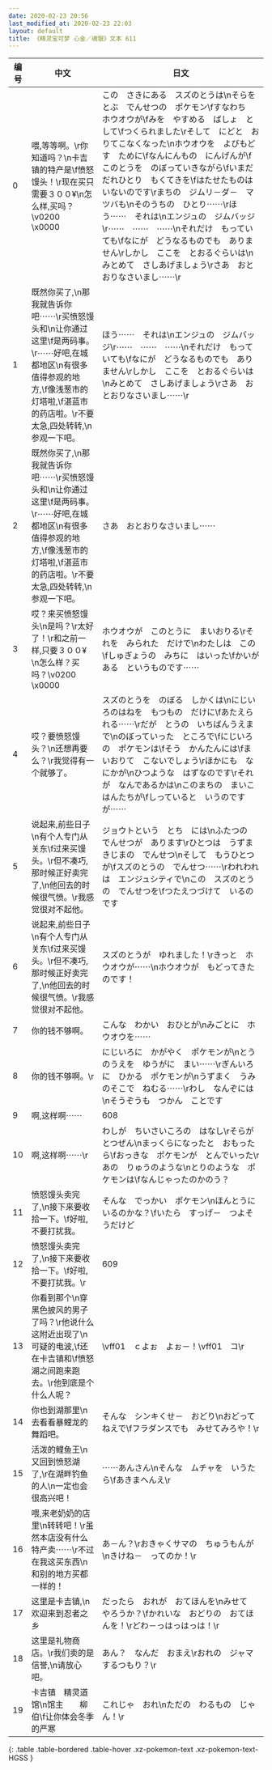 ```yaml
---
date: 2020-02-23 20:56
last_modified_at: 2020-02-23 22:03
layout: default
title: 《精灵宝可梦 心金／魂银》文本 611
---
```

| 编号 | 中文 | 日文 |
| ---- | ---- | ---- |
| 0 | 喂,等等啊。\r你知道吗？\n卡吉镇的特产是\f愤怒馒头！\r现在买只需要３００¥\n怎么样,买吗？\v0200　\x0000 | この　さきにある　スズのとうは\nそらを　とぶ　でんせつの　ポケモン\fすなわち　ホウオウが\fみを　やすめる　ばしょ　として\fつくられました\rそして　にどと　おりてこなくなった\nホウオウを　よびもどす　ために\fなんにんもの　にんげんが\fこのとうを　のぼっていきながら\fいまだ　だれひとり　もくてきを\fはたせたものは　いないのです\rまちの　ジムリ－ダ－　マツバも\nそのうちの　ひとり⋯⋯\rほう⋯⋯　それは\nエンジュの　ジムバッジ\r⋯⋯　⋯⋯　⋯⋯\nそれだけ　もっていても\fなにが　どうなるものでも　ありません\rしかし　ここを　とおるぐらいは\nみとめて　さしあげましょう\rさあ　おとおりなさいまし⋯⋯\r |
| 1 | 既然你买了,\n那我就告诉你吧⋯⋯\r买愤怒馒头和\n让你通过这里\f是两码事。\r⋯⋯好吧,在城都地区\n有很多值得参观的地方,\f像浅葱市的灯塔啦,\f湛蓝市的药店啦。\r不要太急,四处转转,\n参观一下吧。 | ほう⋯⋯　それは\nエンジュの　ジムバッジ\r⋯⋯　⋯⋯　⋯⋯\nそれだけ　もっていても\fなにが　どうなるものでも　ありません\rしかし　ここを　とおるぐらいは\nみとめて　さしあげましょう\rさあ　おとおりなさいまし⋯⋯\r |
| 2 | 既然你买了,\n那我就告诉你吧⋯⋯\r买愤怒馒头和\n让你通过这里\f是两码事。\r⋯⋯好吧,在城都地区\n有很多值得参观的地方,\f像浅葱市的灯塔啦,\f湛蓝市的药店啦。\r不要太急,四处转转,\n参观一下吧。 | さあ　おとおりなさいまし⋯⋯ |
| 3 | 哎？来买愤怒馒头\n是吗？\r太好了！\r和之前一样,只要３００¥\n怎么样？买吗？\v0200　\x0000 | ホウオウが　このとうに　まいおりる\rそれを　みられた　だけで\nわたしは　この\fしゅぎょうの　みちに　はいった\fかいがある　というものです⋯⋯ |
| 4 | 哎？要愤怒馒头？\n还想再要么？\r我觉得有一个就够了。 | スズのとうを　のぼる　しかくは\nにじいろのはねを　もつもの　だけに\fあたえられる⋯⋯\rだが　とうの　いちばんうえまで\nのぼっていった　ところで\fにじいろの　ポケモンは\fそう　かんたんには\fまいおりて　こないでしょう\rほかにも　なにかが\nひつような　はずなのです\rそれが　なんであるかは\nこのまちの　まいこはんたちが\fしっていると　いうのですが⋯⋯ |
| 5 | 说起来,前些日子\n有个人专门从关东\f过来买馒头。\r但不凑巧,那时候正好卖完了,\n他回去的时候很气愤。\r我感觉很对不起他。 | ジョウトという　とち　には\nふたつの　でんせつが　あります\rひとつは　うずまきじまの　でんせつ\nそして　もうひとつが\fスズのとうの　でんせつ⋯⋯\rわれわれは　エンジュシティで\nこの　スズのとうの　でんせつを\fつたえつづけて　いるのです |
| 6 | 说起来,前些日子\n有个人专门从关东\f过来买馒头。\r但不凑巧,那时候正好卖完了,\n他回去的时候很气愤。\r我感觉很对不起他。 | スズのとうが　ゆれました！\rきっと　ホウオウが⋯⋯\nホウオウが　もどってきたのです！ |
| 7 | 你的钱不够啊。 | こんな　わかい　おひとが\nみごとに　ホウオウを⋯⋯ |
| 8 | 你的钱不够啊。\r | にじいろに　かがやく　ポケモンが\nとうのうえを　ゆうがに　まい⋯⋯\rぎんいろに　ひかる　ポケモンが\nうずまく　うみのそこで　ねむる⋯⋯\rわし　なんぞには\nそうぞうも　つかん　ことです |
| 9 | 啊,这样啊⋯⋯ | 608 |
| 10 | 啊,这样啊⋯⋯\r | わしが　ちいさいころの　はなし\rそらが　とつぜん\nまっくらになったと　おもったら\fおっきな　ポケモンが　とんでいった\rあの　りゅうのような\nとりのような　ポケモンは\fなんじゃったのかのう？ |
| 11 | 愤怒馒头卖完了,\n接下来要收拾一下。\f好啦,不要打扰我。 | そんな　でっかい　ポケモン\nほんとうに　いるのかな？\fいたら　すっげ－　つよそうだけど |
| 12 | 愤怒馒头卖完了,\n接下来要收拾一下。\f好啦,不要打扰我。\r | 609 |
| 13 | 你看到那个\n穿黑色披风的男子了吗？\r他说什么这附近出现了\n可疑的电波,\f还在卡吉镇和\f愤怒湖之间跑来跑去。\r他到底是个什么人呢？ | \vff01　ｃよぉ　よぉ－！\vff01　コ\r |
| 14 | 你也到湖那里\n去看看暴鲤龙的舞蹈吧。 | そんな　シンキくせ－　おどり\nおどってねえで\fフラダンスでも　みせてみろや！\r |
| 15 | 活泼的鲤鱼王\n又回到愤怒湖了,\r在湖畔钓鱼的人\n一定也会很高兴吧！ | ⋯⋯あんさん\nそんな　ムチャを　いうたら\fあきまへんえ\r |
| 16 | 喂,来老奶奶的店里\n转转吧！\r虽然本店没有什么特产卖⋯⋯\r不过在我这买东西\n和别的地方买都一样的！ | あ－ん？\rおきゃくサマの　ちゅうもんが\nきけね－　ってのか！\r |
| 17 | 这里是卡吉镇,\n欢迎来到忍者之乡 | だったら　おれが　おてほんを\nみせて　やろうか？\fかれいな　おどりの　おてほんを！\rどわ－っはっはっは！\r |
| 18 | 这里是礼物商店。\r我们卖的是信誉,\n请放心吧。 | あん？　なんだ　おまえ\rおれの　ジャマ　するつもり？\r |
| 19 | 卡吉镇　精灵道馆\n馆主　　柳伯\f让你体会冬季的严寒 | これじゃ　おれ\nただの　わるもの　じゃん！\r |
{: .table .table-bordered .table-hover .xz-pokemon-text .xz-pokemon-text-HGSS }